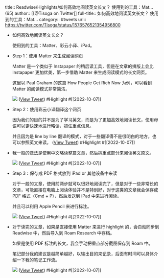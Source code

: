 title:: Readwise/Highlights/如何高效地阅读英文长文？ 使用到的工具：Mat... (65)
author:: [[@Tisoga on Twitter]]
full-title:: 如何高效地阅读英文长文？ 使用到的工具：Mat...
category:: #tweets
url:: https://twitter.com/Tisoga/status/1576576521354956800

- 如何高效地阅读英文长文？
  
  使用到的工具：Matter、彩云小译、iPad。
- Step 1：使用 Matter 来生成阅读网页
  
  Matter 是一个类似于 Instapaper 的稍后读工具，但是在文章的排版上会比 Instapaper 更加优美，第一步借助 Matter 来生成阅读模式的长文网页。
  
  这里以 Paul Graham 的这篇 How People Get Rich Now 为例，可以看到 Matter 的阅读模式非常简洁。 
  
  ![](https://pbs.twimg.com/media/FeEf_ohVUAYqYQ1.jpg) ([View Tweet](https://twitter.com/Tisoga/status/1576576528837550082)) #Highlight #[[2022-10-07]]
- Step 2：使用彩云小译翻译这个网页
  
  因为我们的目的并不是为了学习英文，而是为了更加高效地阅读长文，使用母语可以更快速地进行略读，抓住重点信息。
  
  并且因为是 line by line 翻译的模式，对于一些翻译得不是很明白的地方，也可以参照英文来读。 ([View Tweet](https://twitter.com/Tisoga/status/1576576532448825345)) #Highlight #[[2022-10-07]]
- 我一般的做法是使用中文略读整篇文章，然后挑重点部分来阅读英文原文。 
  
  ![](https://pbs.twimg.com/media/FeEgASrUYAAA3rN.png) ([View Tweet](https://twitter.com/Tisoga/status/1576576539629522944)) #Highlight #[[2022-10-07]]
- Step 3：保存成 PDF 格式放到 iPad or 其他设备中来读
  
  对于一般的文章，使用前两步就可以很好地阅读完了，但是对于一些非常长的文章，可能直接在电脑上阅读体验并不是特别好，对于这类的文章我会保存成 PDF 格式（Cmd + P），然后发送到 iPad 中来进行阅读。
  
  并且可以利用 Apple Pencil 来进行标注。 
  
  ![](https://pbs.twimg.com/media/FeEgAyMUcAEj5lM.jpg) ([View Tweet](https://twitter.com/Tisoga/status/1576576550522142720)) #Highlight #[[2022-10-07]]
- 对于读完的文章，如果是直接使用 Matter 来进行 highlight 的，会自动同步到 Readwise 中，然后导入到 Roam Research 中存档。
  
  如果是使用 PDF 标注的长文，我会手动把重点部分截图保存到 Roam 中。
  
  笔记部分我的建议是越简单越好，以输出目的来记录，后面有时间可以具体介绍一下我的笔记工作流。 
  
  ![](https://pbs.twimg.com/media/FeEgBeRUAAM6H28.png) ([View Tweet](https://twitter.com/Tisoga/status/1576576560072564741)) #Highlight #[[2022-10-07]]